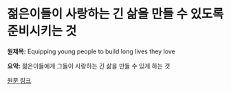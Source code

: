# 젊은이들이 사랑하는 긴 삶을 만들 수 있도록 준비시키는 것

**원제목:** Equipping young people to build long lives they love

**요약:** 젊은이들에게 그들이 사랑하는 긴 삶을 만들 수 있게 하는 것

[원문 링크](https://scholar.google.com/scholar_url?url=https://link.springer.com/chapter/10.1007/978-3-031-85110-0_21&hl=ko&sa=X&d=6159480275101466614&ei=Dc1xaM3DL7WP6rQPleKgkQQ&scisig=AAZF9b8U3vMRLZQpEXIlp2DMlIm7&oi=scholaralrt&hist=BNQUaiIAAAAJ:10702514552365139929:AAZF9b_p8ac5YEjatl29a6pJ1Eh_&html=&pos=9&folt=kw-top)
